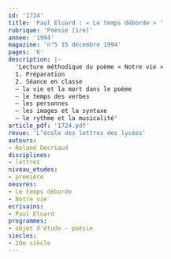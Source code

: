 ```yaml
---
id: '1724'
title: 'Paul Eluard : « Le temps déborde » '
rubrique: 'Poésie [1re]'
annee: '1994'
magazine: 'n°5 15 décembre 1994'
pages: '6'
description: |-
  'Lecture méthodique du poème « Notre vie »
  1. Préparation
  2. Séance en classe 
  – la vie et la mort dans le poème
  – le temps des verbes
  – les personnes
  – les images et la syntaxe
  – le rythme et la musicalité'
article_pdf: '1724.pdf'
revue: 'L’école des lettres des lycées'
auteurs:
- Roland Decriaud
disciplines:
- lettres
niveau_etudes:
- première
oeuvres:
- Le temps déborde
- Notre vie
ecrivains:
- Paul Eluard
programmes:
- objet d’étude - poésie
siecles:
- 20e siècle
---
```

